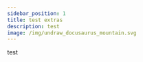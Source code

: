 ```yaml
---
sidebar_position: 1
title: test extras
description: test
image: /img/undraw_docusaurus_mountain.svg
---
```

test